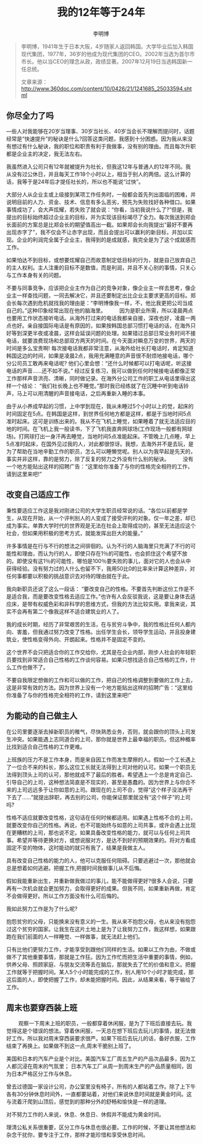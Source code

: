 # <p align="center">我的12年等于24年</p>
<p align="center">李明博</p>

> 李明博，1941年生于日本大阪，4岁随家人返回韩国。大学毕业后加入韩国现代集团，1977年，36岁的他成为现代集团的CEO。2002年当选为首尔市市长。他以当CEO的理念从政，政绩显著。2007年12月19日当选韩国新一任总统。
> 
> 文章来源：http://www.360doc.com/content/10/0426/21/1241685_25033594.shtml

## 你尽全力了吗

—些人对我能够在20岁当理事、30岁当社长、40岁当会长不理解而提问时，话题经常是“快速提升”的秘诀是什么?回答这类问题，我感到十分困惑。因为我从来没有想过有什么秘诀，我的职位和职责有利于我做事，没有别的理由。而且每次升职都是企业主的决定，我无法左右。

我虽然进入公司只有12年就被提升为社长，但我这12年与普通人的12年不同。我从没有过公休日，并且每天工作18个小时以上，相当于别人的两倍。这么计算的话，我等于是24年后才提任社长的，所以也不能说“过快”。

大部分人从企业主或上级接到某项工作任务时，一般都会首先列出面临的困难，并说明目前的人力、资金、技术、信息有多么恶劣，预先为失败找好各种借口。如果事情成功了，会大声炫耀，若失败了就会说：“你看，当初我说什么了?”但是，我提出的目标始终超过企业主的目标，并为实现该目标竭尽了全力。每次我送到郑会长面前的方案总是比郑会长的期望值高出一截。如果郑会长向我提出“最好不要再出现赤字了”，我不仅会不让赤字出现，而且会提出可以赢利的新目标，并加以实现。企业的利润完全属于企业主，我得到的是成就感，我完全是为了这个成就感而工作。

如果怕达不到目标，或想要炫耀自己而故意制定低目标的行为，就是自己放弃自己的主人权利。主人注重的目标不是数值，而是利润，并且不关心别的事情，只关心与工作本身有关的问题。

不要与同事竞争，应该把企业主作为自己的竞争对象，像企业主一样去思考，像企业主一样查找问题，一同去解决它，并且还要制定出比企业主要求更高的目标。郑会长每次遇到危机就找我的理由是：“李明博像我一样，不，他比我更把公司当成自己的。”这种印象经常出现在他的脑海里。
　　 
因为是职业所需，所以凌晨两点也要用工作状态接听电话。从海外打过来的电话我都亲自接，深夜也好，凌晨一两点也好。亲自接国际电话是有原因的，如果按韩国总部习惯打电话的话，在海外只好等到深更半夜或凌晨，这样会延误问题的处理。如果错过总部日常业务时间不接电话，就要浪费现场和总部双方两天的时间。在今天面对瞬息万变的世界，两天的时间是多么宝贵啊! 每次接电话我都非常注意，从海外给社长打电话时，肯定知道韩国这边的时间，如果是凌晨2点，我用充满睡意的声音很不耐烦地接电话，哪个分公司员工敢再来电话呢? 他们心里会想：“还什么时候都可以打电话呢，听这接电话的声音……还不如不说。” 经过反复练习，我可以做到任何时候接电话都像正常工作那样声音洪亮、清晰，同时做记录。在海外分公司工作的职工从电话里得出这样一个结论： “我们社长晚上也不睡觉。”那时我已经练就了在沉睡中听到电话铃声，马上可以用清醒的声音接电话，之后再重新入睡的本事。

由于从小养成早起的习惯，上中学到现在，我从未睡过5个小时以上的觉，起床的时间固定在5点。在韩国是这样，到世界任何地方都是这样，都是于当地时间5点准时起床。这可是训练出来的。我从不在飞机上睡觉，如果睡着了就无法适应目的地的时间。在飞机上我一般读书，下了飞机我直奔网球场(工作现场一般都有网球场)。打网球打出一身汗再去睡觉，当地时间5点准能起床。不管晚上几点睡，早上5点准时起床，在国外见过我的人，对此都很惊讶。我想，去海外并不是去玩，是为了帮助在当地辛勤工作的职员，怎么可以睡懒觉呢。别人以为我早起是先天的，事实并非这样，靠的是努力，除了反复的努力之外没有什么别的秘诀。
　　 
没有一个地方能贴出这样的招聘广告：“这里给你准备了与你的性格完全相符的工作，请到这里来吧!” 

## 改变自己适应工作

秉性要适应工作这是我对刚进公司的大学生职员经常说的话。“各位以前都是学生，从现在开始，从一个评判别人的人变成了接受评判的对象。仅一年之差，却已成为事实。单靠大学时代的世界观是无法在社会上取得成功的，甚至无法适应这个社会，但如果用积极的思考方式，就能发挥出巨大的能量。” 

许多事情是在行与不行的想法之间徘徊的。认为不行的人脑海里只充满了不行的可能性和理由，而认为行的人，即使只存在1％的可能性，也会抓住这个希望不放的。即使没有这1％的可能性，哪怕是100％要失败的事儿，面对它的人也会从中获得经验。没有努力过的人什么也留不下，我用50比0的比率来计算这种差异，对任何事都要以积极的挑战意识去对待的理由就在于此。

我向新职员还说了这么一段话： “要改变自己的性格。不要首先判断这份工作是不是适合我，而是要改变性格去适应工作。”也许有人会反驳我说，这是要让身体去适应床，是带有权威色彩和非科学的思维方式，但我的方法比较实用。拿我来说，其实不会再有第二个像我这样不适合建筑业的人了。

我的成长时期，经历了非常艰苦的生活，在与贫穷斗争中，我的性格比任何人都内向、害羞，但我通过努力改变了性格。出任学生会长，领导学生运动，并且投身建筑业，使性格变得外向、开朗起来。性格并不是固定不变的。

这个世界不会只把适合你的工作交给你，尤其是在企业内部，刚步人社会的年轻职员要找到非常适合自己性格的工作谈何容易。如果只想找适合自己性格的工作，什么工作也做不了。

不要自我限定想做的工作和可以做的工作，把自己的性格调整到要做的工作上去，这是非常有效的方法。因为世界上没有一个地方能贴出这样的招聘广告：“这里给你准备了与你的性格完全相符的工作，请到这里来吧!” 
 
## 为能动的自己做主人

在公司里要逐渐去掉新职员的稚气，尽快熟悉业务，否则，就会跟你的顶头上司发生冲突。如果能遇上志同道合的上司，那你就是世界上最幸福的职员。但这种概率比找到适合自己性格的工作更难。

上班族的压力不是工作本身，而是来自因工作而发生摩擦的人。假如一个工长遇上了一位合不来的科长，那么这位工长就无法得到上司对他的认可。如果一个职员无法得到顶头上司的认可，那他就成不了最后的胜者。希望遇上一个总是肯定自己、引导自己的上司，这种想法简直是不现实的，甚至是愚蠢的。因为世界上与你合不来的上司远远多于让你如意的上司。跟现在的上司不合，觉得“这个样子没法再干下去了……”就提出辞职，再去别的公司，你能保证那里就没有“这个样子”的上司吗? 

性格不适应就要改变性格，这句话在任何时候都适用。如果遇上性格不合的上司，就要改变你自己的性格。再说，也不可能始终与如意的上司共事，或许会遇上比现在更糟糕的上司，那也说不定。如果具备改变性格的能力，就可以与任何上司共事。希望并等待更换对方，或想说服对方，是达不到好的预期效果的。将对方看成固定不变的物体，这时能动的就只有我了，结果是我做主人。

具有改变自己性格的能力的人，他可以克服任何阻碍。只要逃避过一次，那他就会总是想着如何逃避。把握工作,把握时间我做事儿从不后悔。

假如我能重新出生，并重新做我做过的事儿，能不能做得更好?很多人会说，只要再有一次机会就会更加努力，会取得更好的成果。但我不同，如果重新再做，肯定不会做得更好。所以工作方面没有什么可后悔的。

我如此努力工作是为了什么呢? 

抱怨贫穷的父母，只能换来没有意义的一生。我从来不抱怨父母，也从来没有抱怨过这个贫穷的国家。让我生在这片土地上是为了让我努力工作，我这样想，如果跟跑在我们前面的人一样睡觉、一样做事，就无法赶上他们。

只有比他们更努力工作，才能享受到跟他们同样的生活。如果以工作为由，不做或做不了其他重要事情，那就是工作狂。因为工作忙而把生活中重要的事情，例如，供养父母、照顾家庭、与朋友交流等丢在脑后，那就失去了忙的价值和意义。把握工作就等于把握时间。某人5个小时能完成的工作，别人用10个小时才能完成，那这后面的人，即使把握了工作，却未能把握时间。因此，从结果来看，等于输给了工作。
　　 
## 周末也要穿西装上班
　　 
观察一下周末上班的职员，一般都穿着休闲服，是为了下班后直接去玩。我觉得这是个错误的想法。穿着休闲服，一天总在想下班后去玩儿的事情，就无法做好工作。所以我对周末穿西装要求很严。如果下班后去玩儿的话，备好衣服，工作结束了再换上。如果做不到这一点,周末干脆别上班了。

美国和日本的汽车产业是个对比。美国汽车工厂周五生产的产品次品最多，因为工人都沉浸在周末的气氛里； 日本汽车工厂从周一到周末生产的产品质量相同，因为日本严格区分工作与休息。

曾去过德国一家设计公司，办公室里没有椅子，所有的人都站着工作。除了上下午各有30分钟休息时间外，一直都要站着，对他们来说休息时间就是黄金时间。这与流着汗爬到山顶后，感觉到的那种分外的舒畅和愉快是一样的道理。

对不努力工作的人来说，休息、休息日、休假并不能成为黄金时间。

理清公私关系很重要，区分工作与休息也很必要。工作的时候，不要让其他想法和杂念干扰你，要专注于工作，那样才能珍惜和享受休息时间。